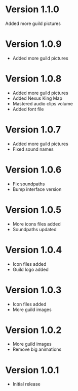 # Version 1.1.0

Added more guild pictures

# Version 1.0.9

- Added more guild pictures

# Version 1.0.8

- Added more guild pictures
- Added Nexus King Map
- Mastered audio clips volume
- Added font file

# Version 1.0.7

- Added more guild pictures
- Fixed sound names

# Version 1.0.6

- Fix soundpaths
- Bump interface version

# Version 1.0.5

- More icons files added
- Soundpaths updated

# Version 1.0.4

- Icon files added
- Guild logo added
  
# Version 1.0.3

- Icon files added
- More guild images

# Version 1.0.2

- More guild images
- Remove big animations

# Version 1.0.1

- Initial release

